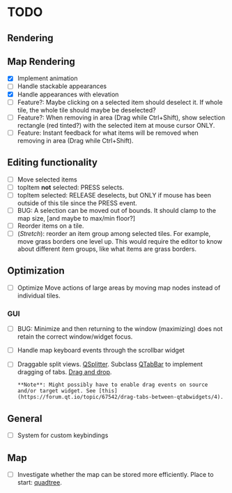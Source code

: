 # TODO

## Rendering

## Map Rendering

- [x] Implement animation
- [ ] Handle stackable appearances
- [x] Handle appearances with elevation
- [ ] Feature?: Maybe clicking on a selected item should deselect it. If whole tile, the whole tile should maybe be deselected?
- [ ] Feature?: When removing in area (Drag while Ctrl+Shift), show selection rectangle (red tinted?) with the selected item at mouse cursor ONLY.
- [ ] Feature: Instant feedback for what items will be removed when removing in area (Drag while Ctrl+Shift).

## Editing functionality

- [ ] Move selected items
- [ ] topItem **not** selected: PRESS selects.
- [ ] topItem selected: RELEASE deselects, but ONLY if mouse has been outside of this tile since the PRESS event.
- [ ] BUG: A selection can be moved out of bounds. It should clamp to the map size, [and maybe to max/min floor?]
- [ ] Reorder items on a tile.
- [ ] (_Stretch_): reorder an item group among selected tiles. For example, move grass borders one level up.
      This would require the editor to know about different item groups, like what items are grass borders.

## Optimization

- [ ] Optimize Move actions of large areas by moving map nodes instead of individual tiles.

### GUI

- [ ]
  BUG: Minimize and then returning to the window (maximizing) does not retain
  the correct window/widget focus.
- [ ] Handle map keyboard events through the scrollbar widget
- [ ] Draggable split views. [QSplitter](https://doc.qt.io/qt-5/qsplitter.html#details).
      Subclass [QTabBar](https://doc.qt.io/qt-5/qtabbar.html) to implement dragging of tabs. [Drag and drop](https://doc.qt.io/qt-5/dnd.html).

      **Note**: Might possibly have to enable drag events on source and/or target widget. See [this](https://forum.qt.io/topic/67542/drag-tabs-between-qtabwidgets/4).

## General

- [ ] System for custom keybindings

## Map

- [ ] Investigate whether the map can be stored more efficiently. Place to start: [quadtree](https://en.wikipedia.org/wiki/Quadtree).
